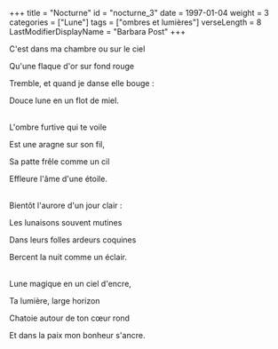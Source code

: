 +++
title = "Nocturne"
id = "nocturne_3"
date = 1997-01-04
weight = 3
categories = ["Lune"]
tags = ["ombres et lumières"]
verseLength = 8
LastModifierDisplayName = "Barbara Post"
+++

C'est dans ma chambre ou sur le ciel

Qu'une flaque d'or sur fond rouge

Tremble, et quand je danse elle bouge :

Douce lune en un flot de miel.

 \
L'ombre furtive qui te voile

Est une aragne sur son fil,

Sa patte frêle comme un cil

Effleure l'âme d'une étoile.

 \
Bientôt l'aurore d'un jour clair :

Les lunaisons souvent mutines

Dans leurs folles ardeurs coquines

Bercent la nuit comme un éclair.

 \
Lune magique en un ciel d'encre,

Ta lumière, large horizon

Chatoie autour de ton cœur rond

Et dans la paix mon bonheur s'ancre.
